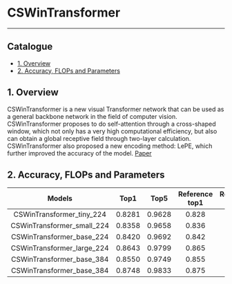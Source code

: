 # CSWinTransformer
---
## Catalogue

* [1. Overview](#1)
* [2. Accuracy, FLOPs and Parameters](#2)

<a name='1'></a>

## 1. Overview
CSWinTransformer is a new visual Transformer network that can be used as a general backbone network in the field of computer vision. CSWinTransformer proposes to do self-attention through a cross-shaped window, which not only has a very high computational efficiency, but also can obtain a global receptive field through two-layer calculation. CSWinTransformer also proposed a new encoding method: LePE, which further improved the accuracy of the model. [Paper](https://arxiv.org/abs/2107.00652)

<a name='2'></a>

## 2. Accuracy, FLOPs and Parameters

| Models           | Top1 | Top5 | Reference<br>top1 | Reference<br>top5 | FLOPs<br>(G) | Params<br>(M) |
|:--:|:--:|:--:|:--:|:--:|:--:|:--:|
| CSWinTransformer_tiny_224    | 0.8281 | 0.9628 | 0.828 | - | 4.1  | 22   |
| CSWinTransformer_small_224   | 0.8358 | 0.9658 | 0.836 | - | 6.4  | 35   |
| CSWinTransformer_base_224    | 0.8420 | 0.9692 | 0.842 | - | 14.3 | 77   |
| CSWinTransformer_large_224   | 0.8643 | 0.9799 | 0.865 | - | 32.2 | 173.3   |
| CSWinTransformer_base_384   | 0.8550 | 0.9749 | 0.855 | - | 42.2 | 77   |
| CSWinTransformer_base_384   | 0.8748 | 0.9833 | 0.875 | - | 94.7 | 173.3   |

